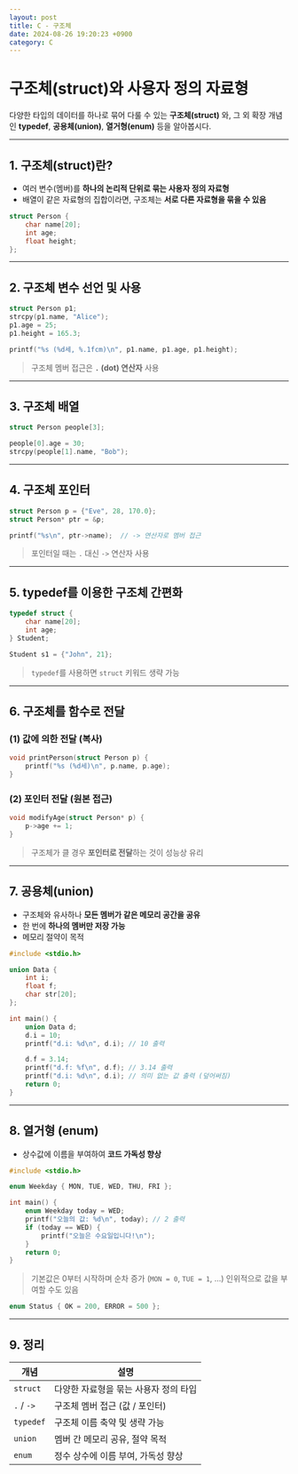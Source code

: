 ```yaml
---
layout: post
title: C - 구조체
date: 2024-08-26 19:20:23 +0900
category: C
---
```

# 구조체(struct)와 사용자 정의 자료형

다양한 타입의 데이터를 하나로 묶어 다룰 수 있는 **구조체(struct)** 와, 그 외 확장 개념인 **typedef**, **공용체(union)**, **열거형(enum)** 등을 알아봅시다.

---

## 1. 구조체(struct)란?

- 여러 변수(멤버)를 **하나의 논리적 단위로 묶는 사용자 정의 자료형**
- 배열이 같은 자료형의 집합이라면, 구조체는 **서로 다른 자료형을 묶을 수 있음**

```c
struct Person {
    char name[20];
    int age;
    float height;
};
```

---

## 2. 구조체 변수 선언 및 사용

```c
struct Person p1;
strcpy(p1.name, "Alice");
p1.age = 25;
p1.height = 165.3;

printf("%s (%d세, %.1fcm)\n", p1.name, p1.age, p1.height);
```

> 구조체 멤버 접근은 **`.` (dot) 연산자** 사용

---

## 3. 구조체 배열

```c
struct Person people[3];

people[0].age = 30;
strcpy(people[1].name, "Bob");
```

---

## 4. 구조체 포인터

```c
struct Person p = {"Eve", 28, 170.0};
struct Person* ptr = &p;

printf("%s\n", ptr->name);  // -> 연산자로 멤버 접근
```

> 포인터일 때는 `.` 대신 `->` 연산자 사용

---

## 5. typedef를 이용한 구조체 간편화

```c
typedef struct {
    char name[20];
    int age;
} Student;

Student s1 = {"John", 21};
```

> `typedef`를 사용하면 `struct` 키워드 생략 가능

---

## 6. 구조체를 함수로 전달

### (1) 값에 의한 전달 (복사)

```c
void printPerson(struct Person p) {
    printf("%s (%d세)\n", p.name, p.age);
}
```

### (2) 포인터 전달 (원본 접근)

```c
void modifyAge(struct Person* p) {
    p->age += 1;
}
```

> 구조체가 클 경우 **포인터로 전달**하는 것이 성능상 유리

---

## 7. 공용체(union)

- 구조체와 유사하나 **모든 멤버가 같은 메모리 공간을 공유**
- 한 번에 **하나의 멤버만 저장 가능**
- 메모리 절약이 목적

```c
#include <stdio.h>

union Data {
    int i;
    float f;
    char str[20];
};

int main() {
    union Data d;
    d.i = 10;
    printf("d.i: %d\n", d.i); // 10 출력

    d.f = 3.14;
    printf("d.f: %f\n", d.f); // 3.14 출력
    printf("d.i: %d\n", d.i); // 의미 없는 값 출력 (덮어써짐)
    return 0;
}
```

---

## 8. 열거형 (enum)

- 상수값에 이름을 부여하여 **코드 가독성 향상**

```c
#include <stdio.h>

enum Weekday { MON, TUE, WED, THU, FRI };

int main() {
    enum Weekday today = WED;
    printf("오늘의 값: %d\n", today); // 2 출력
    if (today == WED) {
        printf("오늘은 수요일입니다!\n");
    }
    return 0;
}
```

> 기본값은 0부터 시작하며 순차 증가 (`MON = 0`, `TUE = 1`, ...)
> 인위적으로 값을 부여할 수도 있음

```c
enum Status { OK = 200, ERROR = 500 };
```

---

## 9. 정리

| 개념 | 설명 |
|------|------|
| `struct` | 다양한 자료형을 묶는 사용자 정의 타입 |
| `.` / `->` | 구조체 멤버 접근 (값 / 포인터) |
| `typedef` | 구조체 이름 축약 및 생략 가능 |
| `union` | 멤버 간 메모리 공유, 절약 목적 |
| `enum` | 정수 상수에 이름 부여, 가독성 향상 |